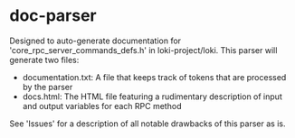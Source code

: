 # doc-parser
Designed to auto-generate documentation for 'core_rpc_server_commands_defs.h' in loki-project/loki. 
This parser will generate two files:
- documentation.txt: A file that keeps track of tokens that are processed by the parser
- docs.html: The HTML file featuring a rudimentary description of input and output variables for each RPC method

See 'Issues' for a description of all notable drawbacks of this parser as is.
